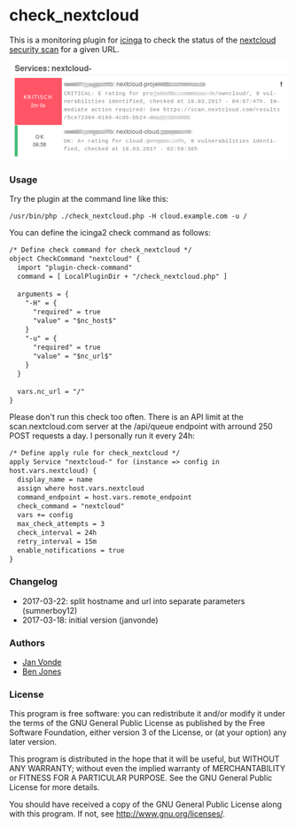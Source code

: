 # check_nextcloud

This is a monitoring plugin for [icinga](https://www.icinga.com) to check the status of the [nextcloud](https://nextcloud.com) [security scan](https://scan.nextcloud.com) for a given URL.

![Icingaweb2 screenshot showing the check_nextcloud script](/screenshot.png?raw=true "Icingaweb2 screenshot")


### Usage
Try the plugin at the command line like this:
```
/usr/bin/php ./check_nextcloud.php -H cloud.example.com -u /
```

You can define the icinga2 check command as follows:
```
/* Define check command for check_nextcloud */
object CheckCommand "nextcloud" {
  import "plugin-check-command"
  command = [ LocalPluginDir + "/check_nextcloud.php" ]

  arguments = {
    "-H" = {
      "required" = true
      "value" = "$nc_host$"
    }
    "-u" = {
      "required" = true
      "value" = "$nc_url$"
    }
  }

  vars.nc_url = "/"
}
```

Please don't run this check too often. There is an API limit at the scan.nextcloud.com server at the /api/queue endpoint with arround 250 POST requests a day. I personally run it every 24h:
```
/* Define apply rule for check_nextcloud */
apply Service "nextcloud-" for (instance => config in host.vars.nextcloud) {
  display_name = name
  assign where host.vars.nextcloud
  command_endpoint = host.vars.remote_endpoint
  check_command = "nextcloud"
  vars += config
  max_check_attempts = 3
  check_interval = 24h
  retry_interval = 15m
  enable_notifications = true
}
```


### Changelog
* 2017-03-22: split hostname and url into separate parameters (sumnerboy12)
* 2017-03-18: initial version (janvonde)


### Authors
* [Jan Vonde](https://github.com/janvonde)
* [Ben Jones](https://github.com/sumnerboy12)


### License
This program is free software: you can redistribute it and/or modify it under the terms of the GNU General Public License as published by the Free Software Foundation, either version 3 of the License, or (at your option) any later version.

This program is distributed in the hope that it will be useful, but WITHOUT ANY WARRANTY; without even the implied warranty of MERCHANTABILITY or FITNESS FOR A PARTICULAR PURPOSE.  See the GNU General Public License for more details.

You should have received a copy of the GNU General Public License along with this program.  If not, see http://www.gnu.org/licenses/.
